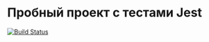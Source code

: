 # Пробный проект с тестами Jest

[![Build Status](https://travis-ci.org/AleksVedenyev/testing-Jest.svg?branch=master)](https://travis-ci.org/AleksVedenyev/testing-Jest)